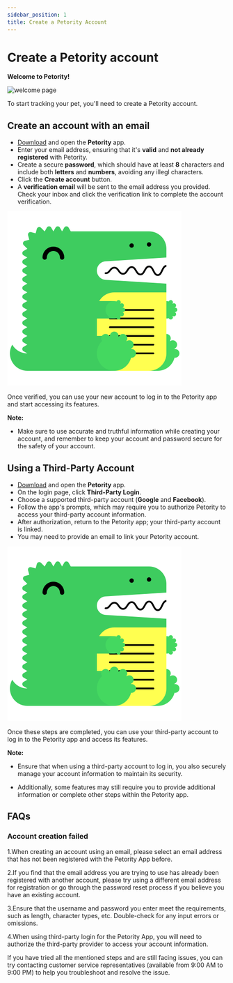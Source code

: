 ```yaml
---
sidebar_position: 1
title: Create a Petority Account
---
```


# Create a Petority account

**Welcome to Petority!**

![welcome page](docsVersionDropdown.png)

To start tracking your pet, you'll need to create a Petority account.
 
## Create an account with an email
+ [Download](/docs/petority/intro) and open the **Petority** app.
+ Enter your email address, ensuring that it's **valid** and **not already registered** with Petority.
+ Create a secure **password**, which should have at least **8** characters and include both **letters** and **numbers**, avoiding any illegl characters.
+ Click the **Create account** button.
+ A **verification email** will be sent to the email address you provided. Check your inbox and click the verification link to complete the account verification.

![Emai](/img/logo.svg)

Once verified, you can use your new account to log in to the Petority app and start accessing its features.

**Note:**

+ Make sure to use accurate and truthful information while creating your account, and remember to keep your account and password secure for the safety of your account.

## Using a Third-Party Account

+ [Download](/docs/petority/intro) and open the **Petority** app.
+ On the login page, click **Third-Party Login**.
+ Choose a supported third-party account  (**Google** and **Facebook**).
+ Follow the app's prompts, which may require you to authorize Petority to access your third-party account information.
+ After authorization, return to the Petority app; your third-party account is linked.
+ You may need to provide an email to link your Petority account.

![Third-Party](/img/logo.svg)
  
Once these steps are completed, you can use your third-party account to log in to the Petority app and access its features.

**Note:**

+ Ensure that when using a third-party account to log in, you also securely manage your account information to maintain its security. 

+ Additionally, some features may still require you to provide additional information or complete other steps within the Petority app.

## FAQs
### Account creation failed
1.When creating an account using an email, please select an email address that has not been registered with the Petority App before.

2.If you find that the email address you are trying to use has already been registered with another account, please try using a different email address for registration or go through the password reset process if you believe you have an existing account.

3.Ensure that the username and password you enter meet the requirements, such as length, character types, etc. Double-check for any input errors or omissions.

4.When using third-party login for the Petority App, you will need to authorize the third-party provider to access your account information.

If you have tried all the mentioned steps and are still facing issues, you can try contacting customer service representatives (available from 9:00 AM to 9:00 PM) to help you troubleshoot and resolve the issue.



